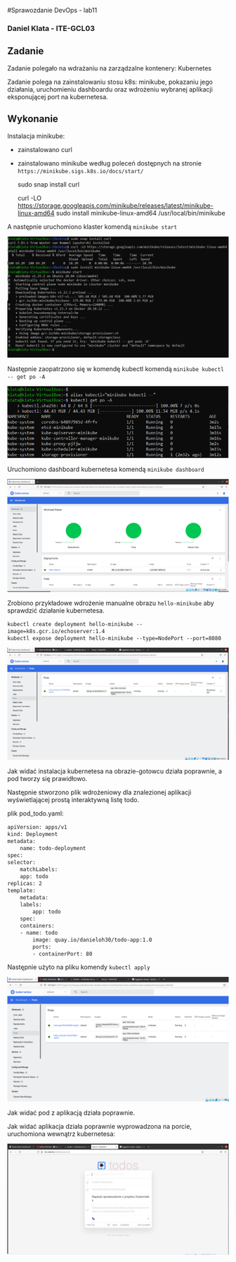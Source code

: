 #Sprawozdanie DevOps - lab11
### Daniel Klata - ITE-GCL03

## Zadanie

Zadanie polegało na wdrażaniu na zarządzalne kontenery: Kubernetes

Zadanie polega na zainstalowaniu stosu k8s: minikube, pokazaniu jego działania, uruchomieniu dashboardu oraz wdrożeniu wybranej aplikacji eksponującej port na kubernetesa.

## Wykonanie

Instalacja minikube: 

- zainstalowano curl
- zainstalowano minikube według poleceń dostępnych na stronie `https://minikube.sigs.k8s.io/docs/start/`

	sudo snap install curl

	curl -LO https://storage.googleapis.com/minikube/releases/latest/minikube-linux-amd64
	sudo install minikube-linux-amd64 /usr/local/bin/minikube

A następnie uruchomiono klaster komendą `minikube start`

![](images/minikube_install.png)

Następnie zaopatrzono się w komendę kubectl komendą `minikube kubectl -- get po -A`

![](images/minikube_get_po.png)

Uruchomiono dashboard kubernetesa komendą `minikube dashboard`

![](images/kubernetes_dashboard.png)

Zrobiono przykładowe wdrożenie manualne obrazu `hello-minikube` aby sprawdzić działanie kubernetesa.

	kubectl create deployment hello-minikube --image=k8s.gcr.io/echoserver:1.4
	kubectl expose deployment hello-minikube --type=NodePort --port=8080
	
![](images/pod_kubernetes_hello.png)

Jak widać instalacja kubernetesa na obrazie-gotowcu działa poprawnie, a pod tworzy się prawidłowo.

Następnie stworzono plik wdrożeniowy dla znalezionej aplikacji wyświetlającej prostą interaktywną listę todo.

plik pod_todo.yaml:

	apiVersion: apps/v1
	kind: Deployment
	metadata:
		name: todo-deployment
	spec:
	selector:
		matchLabels:
		app: todo
	replicas: 2
	template:
		metadata:
		labels:
			app: todo
		spec:
		containers:
		- name: todo
			image: quay.io/danieloh30/todo-app:1.0
			ports:
			- containerPort: 80


Następnie użyto na pliku komendy `kubectl apply`

![](images/pod_kubernetes.png)

Jak widać pod z aplikacją działa poprawnie. 

Jak widać aplikacja działa poprawnie wyprowadzona na porcie, uruchomiona wewnątrz kubernetesa:

![](images/kube_app_on_port.png)